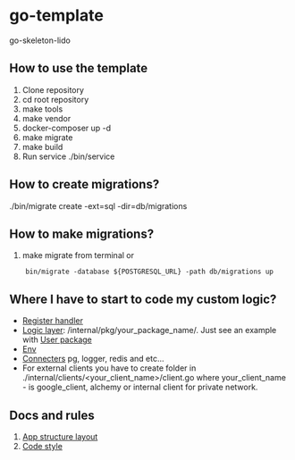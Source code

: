 # go-template
go-skeleton-lido

 ## How to use the template
 1. Clone repository
 2. cd root repository
 3. make tools
 4. make vendor
 5. docker-composer up -d
 6. make migrate
 7. make build
 8. Run service ./bin/service

## How to create migrations?
 ./bin/migrate create -ext=sql -dir=db/migrations <your table name>

## How to make migrations?
1. make migrate from terminal or 
```
    bin/migrate -database ${POSTGRESQL_URL} -path db/migrations up
```

## Where I have to start to code my custom logic?
* [Register handler](./internal/app/server/routes.go)
* [Logic layer](./internal/pkg/users): /internal/pkg/your_package_name/. Just see an example with [User package](./internal/pkg/users)
* [Env](./internal/env/env.go)
* [Connecters](./internal/connectors) pg, logger, redis and etc...
* For external clients you have to create folder in ./internal/clients/<your_client_name>/client.go where your_client_name - is google_client, alchemy or internal client for private network.

## Docs and rules
1. [App structure layout](./docs/structure.md)
2. [Code style](./docs/code_style.md)